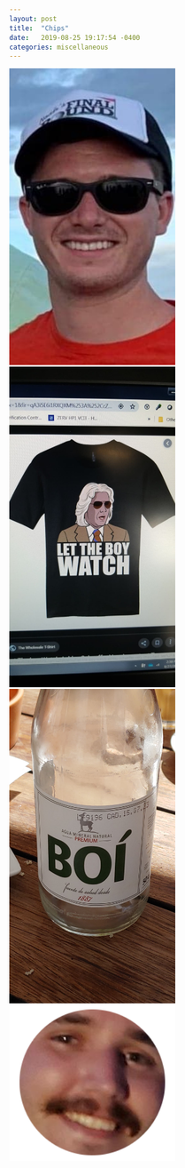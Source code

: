 ```yaml
---
layout: post
title:  "Chips"
date:   2019-08-25 19:17:54 -0400
categories: miscellaneous
---
```

<img src="/assets/boi1.jpg" alt="Boi" width="300"/>
<img src="/assets/boi2.jpg" alt="Boi" width="300"/>
<img src="/assets/boi3.jpg" alt="Boi" width="300"/>
<img src="/assets/boi4.jpg" alt="Boi" width="300"/>
